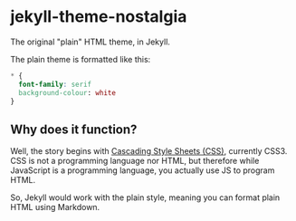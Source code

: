 # jekyll-theme-nostalgia
The original "plain" HTML theme, in Jekyll.

The plain theme is formatted like this:
```css
* {
  font-family: serif
  background-colour: white
}
```

## Why does it function?




Well, the story begins with [Cascading Style Sheets (CSS)](https://en.wikipedia.org/wiki/CSS), currently CSS3. CSS is not a programming language nor HTML, but therefore while JavaScript is a programming language, you actually use JS to program HTML.

So, Jekyll would work with the plain style, meaning you can format plain HTML using Markdown.
